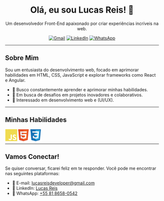 <h1 align="center">Olá, eu sou Lucas Reis! 👋</h1>

<p align="center">Um desenvolvedor Front-End apaixonado por criar experiências incríveis na web.</p>

<p align="center">
  <a href="mailto:lucasreisdeveloper@gmail.com"><img src="https://img.shields.io/badge/-Gmail-%23D14836?style=flat-square&logo=gmail&logoColor=white" alt="Gmail"></a>
  <a href="https://www.linkedin.com/in/lucasreisv/"><img src="https://img.shields.io/badge/-LinkedIn-%230A66C2?style=flat-square&logo=linkedin&logoColor=white" alt="LinkedIn"></a>
  <a href="https://wa.me/558186580542"><img src="https://img.shields.io/badge/-WhatsApp-%2325D366?style=flat-square&logo=whatsapp&logoColor=white" alt="WhatsApp"></a>
</p>

---

## Sobre Mim

Sou um entusiasta do desenvolvimento web, focado em aprimorar habilidades em HTML, CSS, JavaScript e explorar frameworks como React e Angular.

- 🌱 Busco constantemente aprender e aprimorar minhas habilidades.
- 💼 Em busca de desafios em projetos inovadores e colaborativos.
- 🔭 Interessado em desenvolvimento web e (UI/UX).

---

## Minhas Habilidades

<img align="left" alt="JavaScript" width="40px" src="https://raw.githubusercontent.com/devicons/devicon/master/icons/javascript/javascript-plain.svg" />
<img align="left" alt="HTML5" width="40px" src="https://raw.githubusercontent.com/devicons/devicon/master/icons/html5/html5-original.svg" />
<img align="left" alt="CSS3" width="40px" src="https://raw.githubusercontent.com/devicons/devicon/master/icons/css3/css3-original.svg" />

<br><br>

---

## Vamos Conectar!

Se quiser conversar, ficarei feliz em te responder. Você pode me encontrar nas seguintes plataformas:

- 📧 E-mail: lucasreisdeveloper@gmail.com
- 💼 LinkedIn: [Lucas Reis](https://www.linkedin.com/in/lucasreisv/)
- 📱 WhatsApp: [+55 81 8658-0542](https://wa.me/558186580542)
